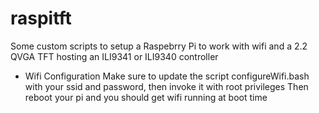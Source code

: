 raspitft
========

Some custom scripts to setup a Raspebrry Pi to work with wifi and a 2.2 QVGA TFT hosting an ILI9341 or ILI9340 controller

 * Wifi Configuration
 Make sure to update the script configureWifi.bash with your ssid and password, then invoke it with root privileges
 Then reboot your pi and you should get wifi running at boot time

